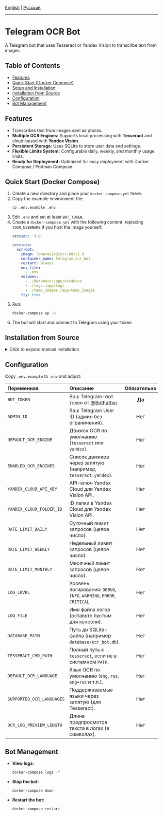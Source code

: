 [English](README.md) | [Русский](README.ru.md)

---

# Telegram OCR Bot

A Telegram bot that uses Tesseract or Yandex Vision to transcribe text from images.

## Table of Contents
- [Features](#features)
- [Quick Start (Docker Compose)](#quick-start-docker-compose)
- [Setup and Installation](#setup-and-installation)
- [Installation from Source](#installation-from-source)
- [Configuration](#configuration)
- [Bot Management](#bot-management)

## Features
- Transcribes text from images sent as photos.
- **Multiple OCR Engines:** Supports local processing with **Tesseract** and cloud-based with **Yandex Vision**.
- **Persistent Storage:** Uses SQLite to store user data and settings.
- **Flexible Limits System:** Configurable daily, weekly, and monthly usage limits.
- **Ready for Deployment:** Optimized for easy deployment with Docker Compose / Podman Compose.

## Quick Start (Docker Compose)
1. Create a new directory and place your `docker-compose.yml` there.
2. Copy the example environment file:
    ```bash
    cp .env.example .env
    ```
3. Edit `.env` and set at least `BOT_TOKEN`.
4. Create a `docker-compose.yml` with the following content, replacing `YOUR_USERNAME` if you host the image yourself:
    ```yaml
    version: '3.8'

    services:
      ocr-bot:
        image: lowara1243/ocr-bot:1.0
        container_name: telegram_ocr_bot
        restart: always
        env_file:
          - .env
        volumes:
          - ./database:/app/database
          - ./logs:/app/logs
          - ./temp_images:/app/temp_images
        tty: true
    ```
5. Run:
    ```bash
    docker-compose up -d
    ```
6. The bot will start and connect to Telegram using your token.

## Installation from Source
<details>
<summary>Click to expand manual installation</summary>

1. **Clone the repository**
    ```bash
    git clone https://github.com/Lowara1243/ocr-bot.git
    cd ocr-bot
    ```
2. **Create virtual environment & install dependencies**
    - Using `uv` (recommended):
        ```bash
        uv pip install -r requirements.txt
        ```
    - Using standard `pip`:
        ```bash
        python -m venv .venv
        source .venv/bin/activate     # Windows: .venv\Scripts\activate
        pip install -r requirements.txt
        ```
3. **Configure environment**
    ```bash
    cp .env.example .env
    ```
    Fill in at least `BOT_TOKEN`; see [Configuration](#configuration) for details.
4. **Run the bot**
    ```bash
    python main.py
    ```
</details>

## Configuration
Copy `.env.example` to `.env` and adjust:

| Переменная                | Описание                                                              | Обязательно |
|:--------------------------|:----------------------------------------------------------------------|:-----------:|
| `BOT_TOKEN`               | Ваш Telegram-бот токен от [@BotFather](https://t.me/BotFather).       |   **Да**    |
| `ADMIN_ID`                | Ваш Telegram User ID (админ без ограничений).                         |     Нет     |
| `DEFAULT_OCR_ENGINE`      | Движок OCR по умолчанию (`tesseract` или `yandex`).                   |     Нет     |
| `ENABLED_OCR_ENGINES`     | Список движков через запятую (например, `tesseract,yandex`).          |     Нет     |
| `YANDEX_CLOUD_API_KEY`    | API-ключ Yandex Cloud для Yandex Vision API.                          |     Нет     |
| `YANDEX_CLOUD_FOLDER_ID`  | ID папки в Yandex Cloud для Yandex Vision API.                        |     Нет     |
| `RATE_LIMIT_DAILY`        | Суточный лимит запросов (целое число).                                |     Нет     |
| `RATE_LIMIT_WEEKLY`       | Недельный лимит запросов (целое число).                               |     Нет     |
| `RATE_LIMIT_MONTHLY`      | Месячный лимит запросов (целое число).                                |     Нет     |
| `LOG_LEVEL`               | Уровень логирования: `DEBUG`, `INFO`, `WARNING`, `ERROR`, `CRITICAL`. |     Нет     |
| `LOG_FILE`                | Имя файла логов (оставьте пустым для консоли).                        |     Нет     |
| `DATABASE_PATH`           | Путь до SQLite-файла (например `database/ocr_bot.db`).                |     Нет     |
| `TESSERACT_CMD_PATH`      | Полный путь к `tesseract`, если не в системном `PATH`.                |     Нет     |
| `DEFAULT_OCR_LANGUAGE`    | Язык OCR по умолчанию (`eng`, `rus`, `eng+rus` и т.п.).               |     Нет     |
| `SUPPORTED_OCR_LANGUAGES` | Поддерживаемые языки через запятую (для Tesseract).                   |     Нет     |
| `OCR_LOG_PREVIEW_LENGTH`  | Длина предпросмотра текста в логах (в символах).                      |     Нет     |

## Bot Management
- **View logs:**  
  ```bash
  docker-compose logs -f
  ```

* **Stop the bot:**

  ```bash
  docker-compose down
  ```
* **Restart the bot:**

  ```bash
  docker-compose restart
  ```
